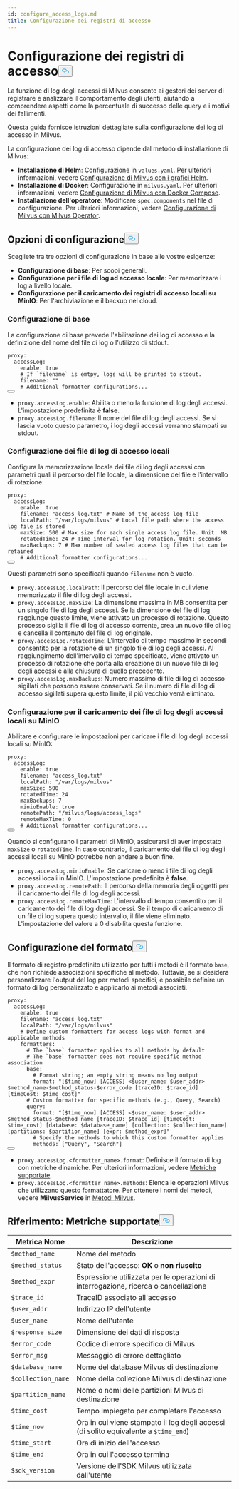 ```yaml
---
id: configure_access_logs.md
title: Configurazione dei registri di accesso
---
```

<h1 id="Configure-Access-Logs" class="common-anchor-header">Configurazione dei registri di accesso<button data-href="#Configure-Access-Logs" class="anchor-icon" translate="no">
      <svg translate="no"
        aria-hidden="true"
        focusable="false"
        height="20"
        version="1.1"
        viewBox="0 0 16 16"
        width="16"
      >
        <path
          fill="#0092E4"
          fill-rule="evenodd"
          d="M4 9h1v1H4c-1.5 0-3-1.69-3-3.5S2.55 3 4 3h4c1.45 0 3 1.69 3 3.5 0 1.41-.91 2.72-2 3.25V8.59c.58-.45 1-1.27 1-2.09C10 5.22 8.98 4 8 4H4c-.98 0-2 1.22-2 2.5S3 9 4 9zm9-3h-1v1h1c1 0 2 1.22 2 2.5S13.98 12 13 12H9c-.98 0-2-1.22-2-2.5 0-.83.42-1.64 1-2.09V6.25c-1.09.53-2 1.84-2 3.25C6 11.31 7.55 13 9 13h4c1.45 0 3-1.69 3-3.5S14.5 6 13 6z"
        ></path>
      </svg>
    </button></h1><p>La funzione di log degli accessi di Milvus consente ai gestori dei server di registrare e analizzare il comportamento degli utenti, aiutando a comprendere aspetti come la percentuale di successo delle query e i motivi dei fallimenti.</p>
<p>Questa guida fornisce istruzioni dettagliate sulla configurazione dei log di accesso in Milvus.</p>
<p>La configurazione dei log di accesso dipende dal metodo di installazione di Milvus:</p>
<ul>
<li><strong>Installazione di Helm</strong>: Configurazione in <code translate="no">values.yaml</code>. Per ulteriori informazioni, vedere <a href="/docs/it/configure-helm.md">Configurazione di Milvus con i grafici Helm</a>.</li>
<li><strong>Installazione di Docker</strong>: Configurazione in <code translate="no">milvus.yaml</code>. Per ulteriori informazioni, vedere <a href="/docs/it/configure-docker.md">Configurazione di Milvus con Docker Compose</a>.</li>
<li><strong>Installazione dell'operatore</strong>: Modificare <code translate="no">spec.components</code> nel file di configurazione. Per ulteriori informazioni, vedere <a href="/docs/it/configure_operator.md">Configurazione di Milvus con Milvus Operator</a>.</li>
</ul>
<h2 id="Configuration-options" class="common-anchor-header">Opzioni di configurazione<button data-href="#Configuration-options" class="anchor-icon" translate="no">
      <svg translate="no"
        aria-hidden="true"
        focusable="false"
        height="20"
        version="1.1"
        viewBox="0 0 16 16"
        width="16"
      >
        <path
          fill="#0092E4"
          fill-rule="evenodd"
          d="M4 9h1v1H4c-1.5 0-3-1.69-3-3.5S2.55 3 4 3h4c1.45 0 3 1.69 3 3.5 0 1.41-.91 2.72-2 3.25V8.59c.58-.45 1-1.27 1-2.09C10 5.22 8.98 4 8 4H4c-.98 0-2 1.22-2 2.5S3 9 4 9zm9-3h-1v1h1c1 0 2 1.22 2 2.5S13.98 12 13 12H9c-.98 0-2-1.22-2-2.5 0-.83.42-1.64 1-2.09V6.25c-1.09.53-2 1.84-2 3.25C6 11.31 7.55 13 9 13h4c1.45 0 3-1.69 3-3.5S14.5 6 13 6z"
        ></path>
      </svg>
    </button></h2><p>Scegliete tra tre opzioni di configurazione in base alle vostre esigenze:</p>
<ul>
<li><strong>Configurazione di base</strong>: Per scopi generali.</li>
<li><strong>Configurazione per i file di log ad accesso locale</strong>: Per memorizzare i log a livello locale.</li>
<li><strong>Configurazione per il caricamento dei registri di accesso locali su MinIO</strong>: Per l'archiviazione e il backup nel cloud.</li>
</ul>
<h3 id="Base-config" class="common-anchor-header">Configurazione di base</h3><p>La configurazione di base prevede l'abilitazione dei log di accesso e la definizione del nome del file di log o l'utilizzo di stdout.</p>
<pre><code translate="no" class="language-yaml"><span class="hljs-attr">proxy:</span>
  <span class="hljs-attr">accessLog:</span>
    <span class="hljs-attr">enable:</span> <span class="hljs-literal">true</span>
    <span class="hljs-comment"># If `filename` is emtpy, logs will be printed to stdout.</span>
    <span class="hljs-attr">filename:</span> <span class="hljs-string">&quot;&quot;</span>
    <span class="hljs-comment"># Additional formatter configurations...</span>
<button class="copy-code-btn"></button></code></pre>
<ul>
<li><code translate="no">proxy.accessLog.enable</code>: Abilita o meno la funzione di log degli accessi. L'impostazione predefinita è <strong>false</strong>.</li>
<li><code translate="no">proxy.accessLog.filename</code>: Il nome del file di log degli accessi. Se si lascia vuoto questo parametro, i log degli accessi verranno stampati su stdout.</li>
</ul>
<h3 id="Config-for-local-access-log-files" class="common-anchor-header">Configurazione dei file di log di accesso locali</h3><p>Configura la memorizzazione locale dei file di log degli accessi con parametri quali il percorso del file locale, la dimensione del file e l'intervallo di rotazione:</p>
<pre><code translate="no" class="language-yaml"><span class="hljs-attr">proxy:</span>
  <span class="hljs-attr">accessLog:</span>
    <span class="hljs-attr">enable:</span> <span class="hljs-literal">true</span>
    <span class="hljs-attr">filename:</span> <span class="hljs-string">&quot;access_log.txt&quot;</span> <span class="hljs-comment"># Name of the access log file</span>
    <span class="hljs-attr">localPath:</span> <span class="hljs-string">&quot;/var/logs/milvus&quot;</span> <span class="hljs-comment"># Local file path where the access log file is stored</span>
    <span class="hljs-attr">maxSize:</span> <span class="hljs-number">500</span> <span class="hljs-comment"># Max size for each single access log file. Unit: MB</span>
    <span class="hljs-attr">rotatedTime:</span> <span class="hljs-number">24</span> <span class="hljs-comment"># Time interval for log rotation. Unit: seconds</span>
    <span class="hljs-attr">maxBackups:</span> <span class="hljs-number">7</span> <span class="hljs-comment"># Max number of sealed access log files that can be retained</span>
    <span class="hljs-comment"># Additional formatter configurations...</span>
<button class="copy-code-btn"></button></code></pre>
<p>Questi parametri sono specificati quando <code translate="no">filename</code> non è vuoto.</p>
<ul>
<li><code translate="no">proxy.accessLog.localPath</code>: Il percorso del file locale in cui viene memorizzato il file di log degli accessi.</li>
<li><code translate="no">proxy.accessLog.maxSize</code>: La dimensione massima in MB consentita per un singolo file di log degli accessi. Se la dimensione del file di log raggiunge questo limite, viene attivato un processo di rotazione. Questo processo sigilla il file di log di accesso corrente, crea un nuovo file di log e cancella il contenuto del file di log originale.</li>
<li><code translate="no">proxy.accessLog.rotatedTime</code>: L'intervallo di tempo massimo in secondi consentito per la rotazione di un singolo file di log degli accessi. Al raggiungimento dell'intervallo di tempo specificato, viene attivato un processo di rotazione che porta alla creazione di un nuovo file di log degli accessi e alla chiusura di quello precedente.</li>
<li><code translate="no">proxy.accessLog.maxBackups</code>: Numero massimo di file di log di accesso sigillati che possono essere conservati. Se il numero di file di log di accesso sigillati supera questo limite, il più vecchio verrà eliminato.</li>
</ul>
<h3 id="Config-for-uploading-local-access-log-files-to-MinIO" class="common-anchor-header">Configurazione per il caricamento dei file di log degli accessi locali su MinIO</h3><p>Abilitare e configurare le impostazioni per caricare i file di log degli accessi locali su MinIO:</p>
<pre><code translate="no" class="language-yaml"><span class="hljs-attr">proxy:</span>
  <span class="hljs-attr">accessLog:</span>
    <span class="hljs-attr">enable:</span> <span class="hljs-literal">true</span>
    <span class="hljs-attr">filename:</span> <span class="hljs-string">&quot;access_log.txt&quot;</span>
    <span class="hljs-attr">localPath:</span> <span class="hljs-string">&quot;/var/logs/milvus&quot;</span>
    <span class="hljs-attr">maxSize:</span> <span class="hljs-number">500</span>
    <span class="hljs-attr">rotatedTime:</span> <span class="hljs-number">24</span> 
    <span class="hljs-attr">maxBackups:</span> <span class="hljs-number">7</span>
    <span class="hljs-attr">minioEnable:</span> <span class="hljs-literal">true</span>
    <span class="hljs-attr">remotePath:</span> <span class="hljs-string">&quot;/milvus/logs/access_logs&quot;</span>
    <span class="hljs-attr">remoteMaxTime:</span> <span class="hljs-number">0</span>
    <span class="hljs-comment"># Additional formatter configurations...</span>
<button class="copy-code-btn"></button></code></pre>
<p>Quando si configurano i parametri di MinIO, assicurarsi di aver impostato <code translate="no">maxSize</code> o <code translate="no">rotatedTime</code>. In caso contrario, il caricamento dei file di log degli accessi locali su MinIO potrebbe non andare a buon fine.</p>
<ul>
<li><code translate="no">proxy.accessLog.minioEnable</code>: Se caricare o meno i file di log degli accessi locali in MinIO. L'impostazione predefinita è <strong>false</strong>.</li>
<li><code translate="no">proxy.accessLog.remotePath</code>: Il percorso della memoria degli oggetti per il caricamento dei file di log degli accessi.</li>
<li><code translate="no">proxy.accessLog.remoteMaxTime</code>: L'intervallo di tempo consentito per il caricamento dei file di log degli accessi. Se il tempo di caricamento di un file di log supera questo intervallo, il file viene eliminato. L'impostazione del valore a 0 disabilita questa funzione.</li>
</ul>
<h2 id="Formatter-config" class="common-anchor-header">Configurazione del formato<button data-href="#Formatter-config" class="anchor-icon" translate="no">
      <svg translate="no"
        aria-hidden="true"
        focusable="false"
        height="20"
        version="1.1"
        viewBox="0 0 16 16"
        width="16"
      >
        <path
          fill="#0092E4"
          fill-rule="evenodd"
          d="M4 9h1v1H4c-1.5 0-3-1.69-3-3.5S2.55 3 4 3h4c1.45 0 3 1.69 3 3.5 0 1.41-.91 2.72-2 3.25V8.59c.58-.45 1-1.27 1-2.09C10 5.22 8.98 4 8 4H4c-.98 0-2 1.22-2 2.5S3 9 4 9zm9-3h-1v1h1c1 0 2 1.22 2 2.5S13.98 12 13 12H9c-.98 0-2-1.22-2-2.5 0-.83.42-1.64 1-2.09V6.25c-1.09.53-2 1.84-2 3.25C6 11.31 7.55 13 9 13h4c1.45 0 3-1.69 3-3.5S14.5 6 13 6z"
        ></path>
      </svg>
    </button></h2><p>Il formato di registro predefinito utilizzato per tutti i metodi è il formato <code translate="no">base</code>, che non richiede associazioni specifiche al metodo. Tuttavia, se si desidera personalizzare l'output del log per metodi specifici, è possibile definire un formato di log personalizzato e applicarlo ai metodi associati.</p>
<pre><code translate="no" class="language-yaml"><span class="hljs-attr">proxy:</span>
  <span class="hljs-attr">accessLog:</span>
    <span class="hljs-attr">enable:</span> <span class="hljs-literal">true</span>
    <span class="hljs-attr">filename:</span> <span class="hljs-string">&quot;access_log.txt&quot;</span>
    <span class="hljs-attr">localPath:</span> <span class="hljs-string">&quot;/var/logs/milvus&quot;</span>
    <span class="hljs-comment"># Define custom formatters for access logs with format and applicable methods</span>
    <span class="hljs-attr">formatters:</span>
      <span class="hljs-comment"># The `base` formatter applies to all methods by default</span>
      <span class="hljs-comment"># The `base` formatter does not require specific method association</span>
      <span class="hljs-attr">base:</span> 
        <span class="hljs-comment"># Format string; an empty string means no log output</span>
        <span class="hljs-attr">format:</span> <span class="hljs-string">&quot;[$time_now] [ACCESS] &lt;$user_name: $user_addr&gt; $method_name-$method_status-$error_code [traceID: $trace_id] [timeCost: $time_cost]&quot;</span>
      <span class="hljs-comment"># Custom formatter for specific methods (e.g., Query, Search)</span>
      <span class="hljs-attr">query:</span> 
        <span class="hljs-attr">format:</span> <span class="hljs-string">&quot;[$time_now] [ACCESS] &lt;$user_name: $user_addr&gt; $method_status-$method_name [traceID: $trace_id] [timeCost: $time_cost] [database: $database_name] [collection: $collection_name] [partitions: $partition_name] [expr: $method_expr]&quot;</span>
        <span class="hljs-comment"># Specify the methods to which this custom formatter applies</span>
        <span class="hljs-attr">methods:</span> [<span class="hljs-string">&quot;Query&quot;</span>, <span class="hljs-string">&quot;Search&quot;</span>]
<button class="copy-code-btn"></button></code></pre>
<ul>
<li><code translate="no">proxy.accessLog.&lt;formatter_name&gt;.format</code>: Definisce il formato di log con metriche dinamiche. Per ulteriori informazioni, vedere <a href="#reference-supported-metrics">Metriche supportate</a>.</li>
<li><code translate="no">proxy.accessLog.&lt;formatter_name&gt;.methods</code>: Elenca le operazioni Milvus che utilizzano questo formattatore. Per ottenere i nomi dei metodi, vedere <strong>MilvusService</strong> in <a href="https://github.com/milvus-io/milvus-proto/blob/master/proto/milvus.proto">Metodi Milvus</a>.</li>
</ul>
<h2 id="Reference-Supported-metrics" class="common-anchor-header">Riferimento: Metriche supportate<button data-href="#Reference-Supported-metrics" class="anchor-icon" translate="no">
      <svg translate="no"
        aria-hidden="true"
        focusable="false"
        height="20"
        version="1.1"
        viewBox="0 0 16 16"
        width="16"
      >
        <path
          fill="#0092E4"
          fill-rule="evenodd"
          d="M4 9h1v1H4c-1.5 0-3-1.69-3-3.5S2.55 3 4 3h4c1.45 0 3 1.69 3 3.5 0 1.41-.91 2.72-2 3.25V8.59c.58-.45 1-1.27 1-2.09C10 5.22 8.98 4 8 4H4c-.98 0-2 1.22-2 2.5S3 9 4 9zm9-3h-1v1h1c1 0 2 1.22 2 2.5S13.98 12 13 12H9c-.98 0-2-1.22-2-2.5 0-.83.42-1.64 1-2.09V6.25c-1.09.53-2 1.84-2 3.25C6 11.31 7.55 13 9 13h4c1.45 0 3-1.69 3-3.5S14.5 6 13 6z"
        ></path>
      </svg>
    </button></h2><table>
<thead>
<tr><th>Metrica Nome</th><th>Descrizione</th></tr>
</thead>
<tbody>
<tr><td><code translate="no">$method_name</code></td><td>Nome del metodo</td></tr>
<tr><td><code translate="no">$method_status</code></td><td>Stato dell'accesso: <strong>OK</strong> o <strong>non riuscito</strong></td></tr>
<tr><td><code translate="no">$method_expr</code></td><td>Espressione utilizzata per le operazioni di interrogazione, ricerca o cancellazione</td></tr>
<tr><td><code translate="no">$trace_id</code></td><td>TraceID associato all'accesso</td></tr>
<tr><td><code translate="no">$user_addr</code></td><td>Indirizzo IP dell'utente</td></tr>
<tr><td><code translate="no">$user_name</code></td><td>Nome dell'utente</td></tr>
<tr><td><code translate="no">$response_size</code></td><td>Dimensione dei dati di risposta</td></tr>
<tr><td><code translate="no">$error_code</code></td><td>Codice di errore specifico di Milvus</td></tr>
<tr><td><code translate="no">$error_msg</code></td><td>Messaggio di errore dettagliato</td></tr>
<tr><td><code translate="no">$database_name</code></td><td>Nome del database Milvus di destinazione</td></tr>
<tr><td><code translate="no">$collection_name</code></td><td>Nome della collezione Milvus di destinazione</td></tr>
<tr><td><code translate="no">$partition_name</code></td><td>Nome o nomi delle partizioni Milvus di destinazione</td></tr>
<tr><td><code translate="no">$time_cost</code></td><td>Tempo impiegato per completare l'accesso</td></tr>
<tr><td><code translate="no">$time_now</code></td><td>Ora in cui viene stampato il log degli accessi (di solito equivalente a <code translate="no">$time_end</code>)</td></tr>
<tr><td><code translate="no">$time_start</code></td><td>Ora di inizio dell'accesso</td></tr>
<tr><td><code translate="no">$time_end</code></td><td>Ora in cui l'accesso termina</td></tr>
<tr><td><code translate="no">$sdk_version</code></td><td>Versione dell'SDK Milvus utilizzata dall'utente</td></tr>
</tbody>
</table>
